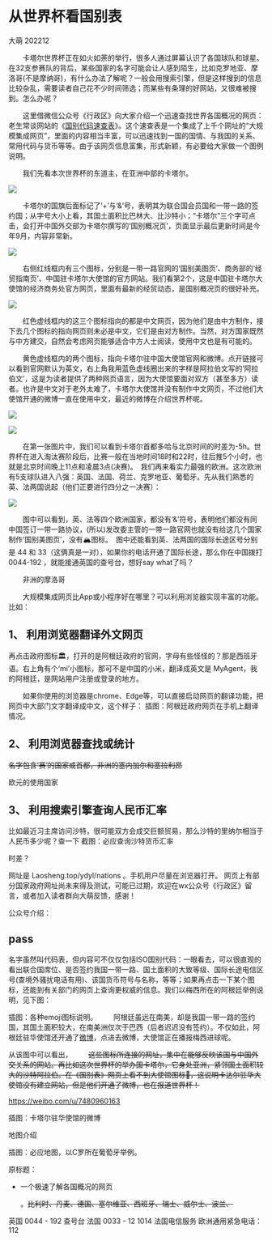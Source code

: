 从世界杯看国别表
===============
大萌	202212

　　卡塔尔世界杯正在如火如荼的举行，很多人通过屏幕认识了各国球队和球星。在32支参赛队的背后，某些国家的名字可能会让人感到陌生，比如克罗地亚、摩洛哥(不是摩纳哥)，有什么办法了解呢？一般会用搜索引擎，但是这样搜到的信息比较杂乱，需要读者自己花不少时间筛选；而某些有条理的好网站，又很难被搜到。怎么办呢？

　　这里借微信公众号《行政区》向大家介绍一个迅速查找世界各国概况的网页：老生常谈网站的《[国别代码速查表](https://Laosheng.top/ydyl/nations)》。这个速查表是一个集成了上千个网址的“大规模集成网页”，里面的内容相当丰富，可以迅速找到一国的国情、与我国的关系、常用代码与货币等等。由于该网页信息富集，形式新颖，有必要给大家做一个图例说明。

　　我们先看本次世界杯的东道主，在亚洲中部的卡塔尔。

![](up/01-sucha-tuli-qatar.png)

　　卡塔尔的国旗后面标记了‘+’与‘&’号，表明其为联合国会员国和一带一路的签约国；从字号大小上看，其国土面积比巴林大、比沙特小；“卡塔尔”三个字可点击，会打开中国外交部为卡塔尔撰写的‘国别概况页’，页面显示最后更新时间是今年9月，内容非常新。

![](up/02-qatar-gaikuang.png)

　　右侧红线框内有三个图标，分别是一带一路官网的‘国别美图页’、商务部的‘经贸指南页’、中国驻卡塔尔大使馆的官方网站。我们看第2个，这是中国驻卡塔尔大使馆的经济商务处官方网页，里面有最新的经贸动态，是国别概况页的很好补充。

![](up/03-qatar-jingmao.png)

　　红色虚线框内的这三个图标指向的都是中文网页，因为他们是由中方制作，接下去几个图标的指向网页则未必是中文，它们是由对方制作。当然，对方国家既然与中方建交，自然会考虑网页能够适合中方人士阅读，使用中文也是有可能的。

　　黄色虚线框内的两个图标，指向卡塔尔驻中国大使馆官网和微博。点开链接可以看到官网默认为英文，右上角我用蓝色虚线圈出来的字样是阿拉伯文写的‘阿拉伯文’，这是为读者提供了两种网页语言，因为大使馆要面对双方（甚至多方）读者。也许是中文对于老外太难了，卡塔尔大使馆并没有制作中文网页，不过他们大使馆开通的微博一直在使用中文，最近的微博在介绍世界杯呢。

![](up/04-qatar-shiguan.png)

![](up/04-qatar-weibo.png)

　　在第一张图片中，我们可以看到卡塔尔首都多哈与北京时间的时差为-5h。世界杯在进入淘汰赛阶段后，比赛一般在当地时间18时和22时，往后推5个小时，也就是北京时间晚上11点和凌晨3点(决赛)。　我们再来看实力最强的欧洲。这次欧洲有5支球队进入八强：英国、法国、荷兰、克罗地亚、葡萄牙。先从我们熟悉的英、法两国说起（他们正要进行四分之一决赛）：

![](up/05-sucha-yingfa.png)

　　图中可以看到，英、法等四个欧洲国家，都没有‘&’符号，表明他们都没有同中国签订一带一路协议，(所以)发改委主管的一带一路官网也就没有给这几个国家制作‘国别美图页’，没有🏔️图标。　图中还能看到英、法两国的国际长途区号分别是 44 和 33（这俩真是一对），如果你的电话开通了国际长途，那么你在中国拨打 0044-192 ，就能接通英国的查号台，想好say what了吗？



　　非洲的摩洛哥


　　大规模集成网页比App或小程序好在哪里？可以利用浏览器实现丰富的功能。比如：

1、 利用浏览器翻译外文网页
-----------------------
再点击政府图标🏛，打开的是阿根廷政府的官网，字母有些怪怪的？那是西班牙语。右上角有个‘mi’小图标，那可不是中国的小米，翻译成英文是 MyAgent，我的阿根廷，是网站用户注册或登录的地方。

　　如果你使用的浏览器是chrome、Edge等，可以直接启动网页的翻译功能，把网页中大部门文字翻译成中文，这个样子：
插图：阿根廷政府网页在手机上翻译情况。

2、 利用浏览器查找或统计
---------------------

~~名字包含‘赛’的国家或首都，非洲的塞内加尔和塞拉利昂~~

欧元的使用国家


3、 利用搜索引擎查询人民币汇率
---------------------------

比如最近习主席访问沙特，很可能双方会成交巨额贸易，那么沙特的里纳尔相当于人民币多少呢？查一下
截图：必应查询沙特货币汇率



时差？


网址是 Laosheng.top/ydyl/nations 。手机用户尽量在浏览器打开。
网页上有部分国家政府网址尚未来得及测试，可能已过期，欢迎在wx公众号《行政区》留言，或者加入读者群向大萌反馈，感谢！

公众号介绍：


pass
-----

<!-- 但如果要对球星所在国家作更多的了解，有什么好的渠道呢？比如C罗到底在英国曼联还在葡萄牙？ -->


名字虽然叫代码表，但内容可不仅仅包括ISO国别代码：一眼看去，可以很直观的看出联合国席位、是否签约我国一带一路、国土面积的大致等级、国际长途电信区号(查境外骚扰电话有用)、该国货币符号与名称，等等；如果再点击一下某个图标，还能到有关部门的网页上查询更权威的信息。我们以梅西所在的阿根廷举例说明，见下图：

插图：各种emoji图标说明。
　　阿根廷虽远在南美，却是我国一带一路的签约国，其国土面积较大，在南美洲仅次于巴西（后者迟迟没有签约）。不仅如此，阿根廷驻华使馆还开通了[微博](https://weibo.com/6333588348)，点进去微博，大使馆正在播报梅西进球呢。

从该图中可以看出，
　　~~这些图标所连接的网址，集中在能够反映该国与中国外交关系的网站。再比如这次世界杯的举办国卡塔尔，它身处亚洲，紧邻国土面积较大的沙特阿拉伯。在《国别表》网页上看不到大使馆图标🔱，这说明卡达尔驻华大使馆没有建立网站，但是他们开通了微博，也在报道世界杯！~~

https://weibo.com/u/7480960163

插图：卡塔尔驻华使馆的微博

地图介绍

插图：必应地图，以C罗所在葡萄牙举例。

原标题：
*	一个极速了解各国概况的网页

	。~~比利时、丹麦、德国、塞尔维亚、西班牙、瑞士、威尔士、波兰、~~

英国 0044 - 192 查号台
法国 0033 - 12 	1014 法国电信服务
欧洲通用紧急电话：112